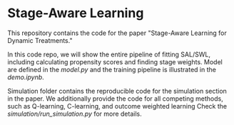 # Stage-Aware Learning

This repository contains the code for the paper "Stage-Aware Learning for Dynamic Treatments."

In this code repo, we will show the entire pipeline of fitting SAL/SWL, including calculating propensity scores and finding stage weights. Model are defined in the *model.py* and the training pipeline is illustrated in the *demo.ipynb*.

Simulation folder contains the reproducible code for the simulation section in the paper. We additionally provide the code for all competing methods, such as Q-learning, C-learning, and outcome weighted learning Check the *simulation/run_simulation.py* for more details.
